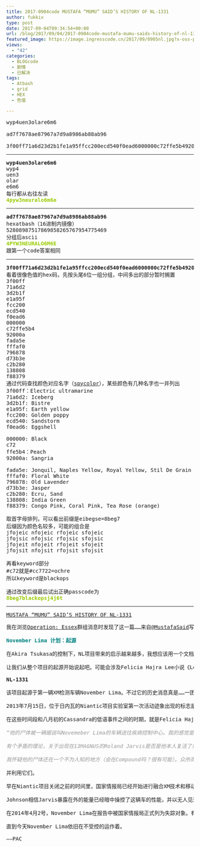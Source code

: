 ```yaml
---
title: 2017-0904code MUSTAFA “MUMU” SAID’S HISTORY OF NL-1331
author: fukkix
type: post
date: 2017-09-04T09:34:54+00:00
url: /blog/2017/09/04/2017-0904code-mustafa-mumu-saids-history-of-nl-1331/
featured_image: https://image.ingresscode.cn/2017/09/0905nl.jpg?x-oss-process=image/resize,m_fill,w_700,h_220
views:
  - "42"
categories:
  - BLOGcode
  - 剧情
  - 已解决
tags:
  - Atbash
  - grid
  - HEX
  - 色值

---
```

<pre>wyp4uen3olare6m6

ad7f7678ae87967a7d9a8986ab88ab96

3f00ff71a6d23d2b1fe1a95ffcc200ecd540f0ead6000000c72ffe5b492000afada5efffaf0796878d73b3ec2b280138808f88379
<!--more--></pre>

* * *

<pre><strong>wyp4uen3olare6m6
</strong>wyp4
uen3
olar
e6m6
每行都从右往左读<strong>
<span style="color: #99cc00;">4pyw3neuralo6m6e</span></strong></pre>

* * *

<pre><strong>ad7f7678ae87967a7d9a8986ab88ab96
</strong>hexatbash（16进制内镜像）
52808987517869858265767954775469
分组后ascii
<strong><span style="color: #99cc00;">4PYW3NEURALO6M6E</span></strong>
跟第一个code答案相同</pre>

* * *

<pre><strong>3f00ff71a6d23d2b1fe1a95ffcc200ecd540f0ead6000000c72ffe5b492000afada5efffaf0796878d73b3ec2b280138808f88379
</strong>看着很像色值的hex码，先按头尾6位一组分组，中间多出的部分暂时搁置
3f00ff
71a6d2
3d2b1f
e1a95f
fcc200
ecd540
f0ead6
000000
c72ffe5b4
92000a
fada5e
fffaf0
796878
d73b3e
c2b280
138808
f88379
通过代码查找颜色对应名字（<a href="http://www.spycolor.com/fada5e">spycolor</a>），某些颜色有几种名字也一并列出
3f00ff：Electric ultramarine
71a6d2: Iceberg
3d2b1f: Bistre
e1a95f: Earth yellow
fcc200: Golden poppy
ecd540: Sandstorm
f0ead6: Eggshell

000000: Black
c72
ffe5b4：Peach
92000a: Sangria

fada5e: Jonquil, Naples Yellow, Royal Yellow, Stil De Grain Yellow
fffaf0: Floral White
796878: Old Lavender
d73b3e: Jasper
c2b280: Ecru, Sand
138808: India Green
f88379: Congo Pink, Coral Pink, Tea Rose (orange)

取首字母排列，可以看出前缀是eibegse=8beg7
后缀因为颜色名较多，可能的组合是
jfojeic nfojeic rfojeic sfojeic
jfojsic nfojsic rfojsic sfojsic
jfojeit nfojeit rfojeit sfojeit
jfojsit nfojsit rfojsit sfojsit

再看keyword部分
#c72就是#cc7722=ochre
所以keyword是blackops

通过改变后缀最后试出正确passcode为<strong>
<span style="color: #99cc00;">8beg7blackopsj4j6t</span></strong></pre>

* * *

<pre class="post-title entry-title"><a href="http://investigate.ingress.com/2017/09/04/mustafa-mumu-saids-history-of-nl1331/">MUSTAFA “MUMU” SAID’S HISTORY OF NL-1331</a></pre>

<pre>我在浏览<a href="https://plus.google.com/communities/117368337781687210813">Operation: Essex</a>群组消息时发现了这一篇……来自<a href="https://plus.google.com/+MustafaSaid">@MustafaSaid</a>写的一篇关于November Lima项目的详细历史（特别一提，第一个计划是NL-1331）。感谢Mumu把这么丰富的资源和信息整合到了一起……

<span style="color: #008080;"><strong>November Lima </strong><strong>计划：起源</strong></span>

在Akira Tsukasa的控制下，NL项目带来的启示越来越多，我想应该用一个文档整理出相关历史项目和支线计划的所有信息。

让我们从整个项目的起源开始说起吧。可能会涉及Felicia Hajra Lee小说《Level 8》的剧透，如果没有读过这本小说的话请自行承担风险。

<strong>NL-1331</strong>

该项目起源于第一辆XM检测车辆November Lima。不过它的历史消息真是……一团乱，所以我个人整理了一份事件时间表。
 
2013年7月15日，位于日内瓦的Niantic项目实验室第一次活动迹象出现的标志是IQTech调查员Avril Lorazon授权突袭了设施，抓捕了服务于国家情报局（NIA）的Stein Lightman，Yuri Alaric Nagassa和Martin Schubert。Isabel Devitt得到了突击队的完全控制权。隔天，Strategic Explorations（战略探索公司）的Antoine Smith和Hulong Transglobal（互龙环球公司）的前CEO Catherine Fan的沟通表明出他们知道了这件事并正在计划反击行动以获得这些研究员。7月19日，据透露，Henry Bowles也被困于实验室。7月26日，Hank Johnson对Devra Bogdanovich使了些手段，得到进入实验室的权限。

在这些时间段和八月初的Cassandra的低语事件之间的时期，就是Felicia Hajra-Lee的小说《Level 8》发生的时间。这部小说里，Calvin派Johnson进入实验室，但Johnson在任务中他取回了已故的Roland Jarvis的尸体，送至CDC（疾病控制中心），原因不明。Hank关于November Lima的文档在这：<a href="https://plus.google.com/+HankJohnsonNomad/posts/d4qwZptfM6n">https://plus.google.com/+HankJohnsonNomad/posts/d4qwZptfM6n</a>

<span style="color: #999999;"><em>“他的尸体被一辆据说叫Novemeber Lima的车辆送往疾病控制中心。我的感觉是那具尸体其实从那被偷偷转移到了未知的地方。</em></span>

<span style="color: #999999;"><em>有个矛盾的理论，关于出现在13MAGNUS的Roland Jarvis是否是他本人复活了或者……只是一个拟像。</em></span>

<span style="color: #999999;"><em>我怀疑他的尸体还在一个不为人知的地方（会在Compound吗？很有可能）。众所周知1331（要么是因为长期接触了Jarvis的尸体，要么因为车里使用了先进的XM技术）具有未知和神秘的力量。要我猜的话可能两者皆有，国家情报局很快就会找到一种方法来使用车上Jarvis尸体的奇怪特性。”</em></span>

并利用它们。

早在Niantic项目关闭之前的时间里，国家情报局已经开始进行融合XM技术和移动车辆的实验了。在Akira Tsukasa的援助下，一家名为AUTOBACS的日本汽车公司将专用的XMP改装到正常的厢式货车上，该货车代号为“NL-1331”。这辆货车就是运送Jarvis尸体到疾病控制中心的那辆……道理显而易见，如果那具尸体正被敌对势力追捕，有什么比直接用辆武具车来运输更好的方式呢？

Johnson相信Jarvis暴露在外的能量已经暗中操控了这辆车的性能，并以无人见过的方式增强了它的能力。尽管如此，在奥斯汀的Recursion异常里它依然被部署在场。它绝佳地履行了NIA赋予的职责，之后……不可思议的事情发生了。

在2014年4月2号，November Lima在报告中被国家情报局正式列为失踪对象。有人怀疑那辆XM检测车已经从NIA叛逃了。随着时间推移，更多的信息表明Niantic实验室里所谓的Ingress“创造者”和国家情报局开始争论究竟谁该负责NL-1331。这个竞争一直持续着直到数个生命逝去（见<a href="https://plus.google.com/+NianticProject/posts/QvzPQXjX9Lf">https://plus.google.com/+NianticProject/posts/QvzPQXjX9Lf</a>）即便这一切发生，国家情报局依旧没法抓到这辆车。Jay Phillips一年的大部分时间都在尝试再次控制它，可是终告失败。

直到今天November Lima依旧在不受控的运作着。

——PAC</pre>